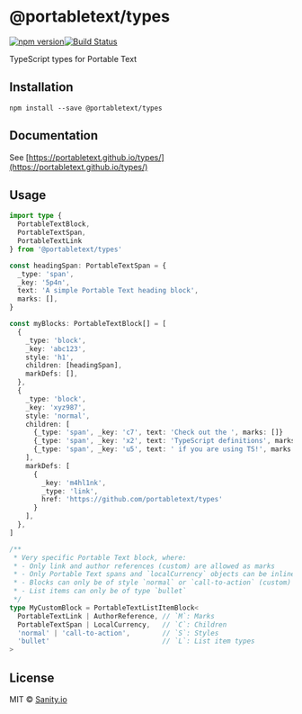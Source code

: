 # @portabletext/types

[![npm version](https://img.shields.io/npm/v/@portabletext/types.svg?style=flat-square)](https://www.npmjs.com/package/@portabletext/types)[![Build Status](https://img.shields.io/github/actions/workflow/status/portabletext/types/test.yml?branch=main&style=flat-square)](https://github.com/portabletext/types/actions?query=workflow%3Atest)

TypeScript types for Portable Text

## Installation

```
npm install --save @portabletext/types
```

## Documentation

See [https://portabletext.github.io/types/](https://portabletext.github.io/types/)

## Usage

```ts
import type {
  PortableTextBlock,
  PortableTextSpan,
  PortableTextLink
} from '@portabletext/types'

const headingSpan: PortableTextSpan = {
  _type: 'span',
  _key: '5p4n',
  text: 'A simple Portable Text heading block',
  marks: [],
}

const myBlocks: PortableTextBlock[] = [
  {
    _type: 'block',
    _key: 'abc123',
    style: 'h1',
    children: [headingSpan],
    markDefs: [],
  },
  {
    _type: 'block',
    _key: 'xyz987',
    style: 'normal',
    children: [
      {_type: 'span', _key: 'c7', text: 'Check out the ', marks: []}
      {_type: 'span', _key: 'x2', text: 'TypeScript definitions', marks: ['m4hl1nk']},
      {_type: 'span', _key: 'u5', text: ' if you are using TS!', marks: []}
    ],
    markDefs: [
      {
        _key: 'm4hl1nk',
        _type: 'link',
        href: 'https://github.com/portabletext/types'
      }
    ],
  },
]

/**
 * Very specific Portable Text block, where:
 * - Only link and author references (custom) are allowed as marks
 * - Only Portable Text spans and `localCurrency` objects can be inline children
 * - Blocks can only be of style `normal` or `call-to-action` (custom)
 * - List items can only be of type `bullet`
 */
type MyCustomBlock = PortableTextListItemBlock<
  PortableTextLink | AuthorReference, // `M`: Marks
  PortableTextSpan | LocalCurrency,   // `C`: Children
  'normal' | 'call-to-action',        // `S`: Styles
  'bullet'                            // `L`: List item types
>
```

## License

MIT © [Sanity.io](https://www.sanity.io/)
